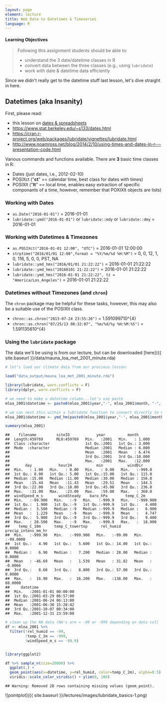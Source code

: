 ```yaml
---
layout: page
element: lecture
title: Web Data to Datetimes & Timeseries
language: R
---
```


#### Learning Objectives

> Following this assignment students should be able to:
>
> - understand the 3 date/datetime classes in R
> - convert data between the three classes (e.g., using `lubridate`)
> - work with date & datetime data efficiently

Since we didn't really get to the datetime stuff last lesson, let's dive straight in here.

Datetimes (aka Insanity)
------------------------

First, please read:

-   this lesson on [dates & spreadsheets](http://www.datacarpentry.org/spreadsheet-ecology-lesson/03-dates-as-data.html)
-   <https://www.stat.berkeley.edu/~s133/dates.html>
-   <https://cran.r-project.org/web/packages/lubridate/vignettes/lubridate.html>
-   <http://www.noamross.net/blog/2014/2/10/using-times-and-dates-in-r---presentation-code.html>

Various commands and functions available. There are **3** basic time classes in R:

-   Dates (just dates, i.e., 2012-02-10)
-   POSIXct ("**ct**" == calendar time, best class for dates with times)
-   POSIXlt ("**lt**" == local time, enables easy extraction of specific componants of a time, however, remember that POXIXlt objects are lists)

### Working with Dates

-   `as.Date("2016-01-01")` = 2016-01-01
-   `lubridate::ymd("2016-01-01")` or `lubridate::mdy` or `lubridate::dmy` = 2016-01-01

### Working with Datetimes & Timezones

-   `as.POSIXct("2016-01-01 12:00", "UTC")` = 2016-01-01 12:00:00
-   `strptime("2016/01/01 12:00",format = "%Y/%m/%d %H:%M")` = 0, 0, 12, 1, 0, 116, 5, 0, 0, PST, NA
-   `lubridate::ymd_hms("2016/01/01 21:22:22")` = 2016-01-01 21:22:22
-   `lubridate::ymd_hms("20160101 21:22:22")` = 2016-01-01 21:22:22
-   `lubridate::ymd_hms("2016-01-01 21:22:22", tz = "America/Los_Angeles")` = 2016-01-01 21:22:22

### Datetimes without Timezones (and `chron`)

The `chron` package may be helpful for these tasks, however, this may also be a suitable use of the POSIXlt class.

-   `chron::as.chron("2013-07-24 23:55:26")` = 1.591099710^{4}
-   `chron::as.chron("07/25/13 08:32:07", "%m/%d/%y %H:%M:%S")` = 1.591135610^{4}

### Using the `lubridate` package

The data we'll be using is from our lecture, but can be downloaded [here]({{ site.baseurl }}/data/mauna_loa_met_2001_minute.rda)

``` r
# let's load our climate data from our previous lesson:

load("data_output/mauna_loa_met_2001_minute.rda")

library(lubridate, warn.conflicts = F)
library(dplyr, warn.conflicts = F)

# we need to make a datetime column...let's use paste
mloa_2001$datetime <- paste0(mloa_2001$year,"-", mloa_2001$month, "-", mloa_2001$day," ", mloa_2001$hour24, ":", mloa_2001$min) # this makes a character column

# we can nest this within a lubridate function to convert directly to POSIXct
mloa_2001$datetime <- ymd_hm(paste0(mloa_2001$year,"-", mloa_2001$month, "-", mloa_2001$day," ", mloa_2001$hour24, ":", mloa_2001$min))

summary(mloa_2001)
```

    ##    filename         siteID            year          month
    ##  Length:459769      MLO:459769   Min.   :2001   Min.   : 1.000
    ##  Class :character                1st Qu.:2001   1st Qu.: 3.000
    ##  Mode  :character                Median :2001   Median : 6.000
    ##                                  Mean   :2001   Mean   : 6.474
    ##                                  3rd Qu.:2001   3rd Qu.:10.000
    ##                                  Max.   :2001   Max.   :12.000
    ##       day            hour24           min           windDir
    ##  Min.   : 1.00   Min.   : 0.00   Min.   : 0.00   Min.   :-999.0
    ##  1st Qu.: 8.00   1st Qu.: 5.00   1st Qu.:15.00   1st Qu.: 115.0
    ##  Median :15.00   Median :11.00   Median :30.00   Median : 156.0
    ##  Mean   :15.44   Mean   :11.43   Mean   :29.51   Mean   : 144.5
    ##  3rd Qu.:22.00   3rd Qu.:18.00   3rd Qu.:45.00   3rd Qu.: 236.0
    ##  Max.   :31.00   Max.   :23.00   Max.   :59.00   Max.   : 360.0
    ##  windSpeed_m_s       windSteady    baro_hPa        temp_C_2m
    ##  Min.   :-99.900   Min.   :-9   Min.   :-999.9   Min.   :-999.900
    ##  1st Qu.:  1.900   1st Qu.:-9   1st Qu.:-999.9   1st Qu.:   4.400
    ##  Median :  3.500   Median :-9   Median :-999.9   Median :   6.900
    ##  Mean   :  1.229   Mean   :-9   Mean   :-999.9   Mean   :   4.747
    ##  3rd Qu.:  5.900   3rd Qu.:-9   3rd Qu.:-999.9   3rd Qu.:   9.400
    ##  Max.   : 20.500   Max.   :-9   Max.   :-999.9   Max.   :  18.900
    ##    temp_C_10m      temp_C_towertop      rel_humid      precip_intens_mm_hr
    ##  Min.   :-999.90   Min.   :-999.900   Min.   :-99.00   Min.   :-99.0000
    ##  1st Qu.:   4.90   1st Qu.:   5.600   1st Qu.: 14.00   1st Qu.:  0.0000
    ##  Median :   6.90   Median :   7.200   Median : 28.00   Median :  0.0000
    ##  Mean   : -46.69   Mean   :   1.539   Mean   : 31.82   Mean   : -0.8066
    ##  3rd Qu.:   8.60   3rd Qu.:   8.800   3rd Qu.: 57.00   3rd Qu.:  0.0000
    ##  Max.   :  16.90   Max.   :  16.200   Max.   :138.00   Max.   : 60.0000
    ##     datetime
    ##  Min.   :2001-01-01 00:00:00
    ##  1st Qu.:2001-03-29 06:57:00
    ##  Median :2001-06-24 06:13:00
    ##  Mean   :2001-06-30 15:28:42
    ##  3rd Qu.:2001-10-07 00:34:00
    ##  Max.   :2001-12-31 23:59:00

``` r
# clean up the NA data (NA's are = -99 or -999 depending on data col)
df <- mloa_2001 %>%
  filter(!rel_humid == -99,
         !temp_C_2m == -999,
         !windSpeed_m_s == -99.9)


library(ggplot2)

df %>% sample_n(size=20000) %>%
  ggplot(.) +
  geom_point(aes(x=datetime, y=rel_humid, color=temp_C_2m), alpha=0.5) +
  viridis::scale_color_viridis() + ylim(0, 100)
```

    ## Warning: Removed 28 rows containing missing values (geom_point).

![pointplot]({{ site.baseurl }}/lectures/images/lubridate_basics-1.png)
